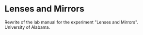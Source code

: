 Lenses and Mirrors
========================================

Rewrite of the lab manual for the experiment "Lenses and Mirrors".   
University of Alabama.
